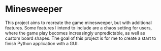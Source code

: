 # Minesweeper

This project aims to recreate the game minesweeper, but with additional features. Some features I intend to include are
a chaos setting for users, where the game play becomes increasingly unpredictable, as well as custom board shapes. The
goal of this project is for me to create a start to finish Python application with a GUI.
